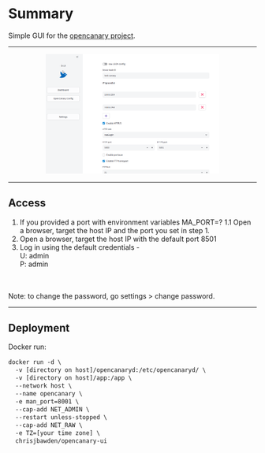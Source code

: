 

# Summary

Simple GUI for the <a href="https://github.com/thinkst/opencanary" target="_blank">opencanary project</a>.

---


<div align="center">
  <img src="https://github.com/chrisjbawden/opencanary-ui/blob/main/misc/35345346.png" alt="O-UI Interface" style="width:70%; margin:auto;" />
</div>


<hr>

## Access

1. If you provided a port with environment variables MA_PORT=?
   1.1 Open a browser, target the host IP and the port you set in step 1.
2. Open a browser, target the host IP with the default port 8501
3. Log in using the default credentials -
   <br>
      U: admin
   <br>
      P: admin
<br>
<br>
Note: to change the password, go settings > change password.

---

## Deployment

Docker run:
```
docker run -d \
  -v [directory on host]/opencanaryd:/etc/opencanaryd/ \
  -v [directory on host]/app:/app \
  --network host \
  --name opencanary \
  -e man_port=8001 \
  --cap-add NET_ADMIN \
  --restart unless-stopped \
  --cap-add NET_RAW \
  -e TZ=[your time zone] \
  chrisjbawden/opencanary-ui

```

